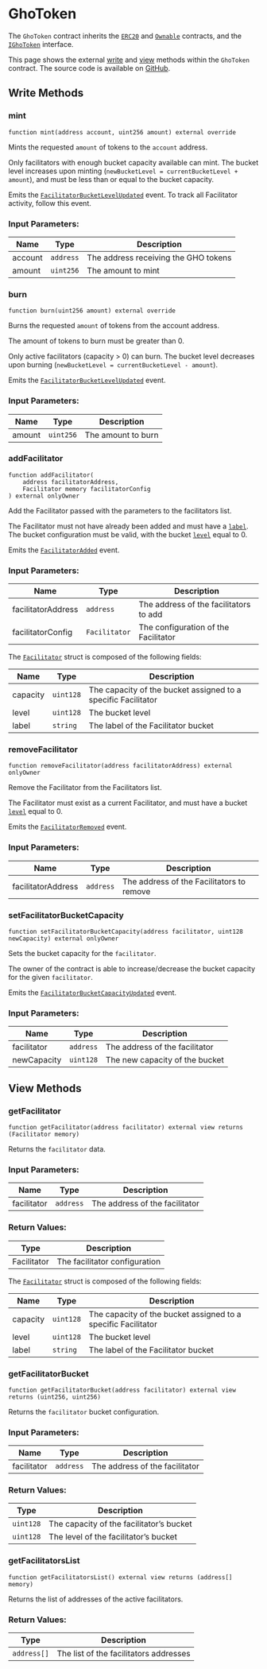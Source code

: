 # GhoToken

The `GhoToken` contract inherits the [`ERC20`](ERC20) and [`Ownable`](https://github.com/OpenZeppelin/openzeppelin-contracts/blob/master/contracts/access/Ownable.sol) contracts, and the [`IGhoToken`](./interfaces/IGhoToken) interface.

This page shows the external [write](#write-methods) and [view](#view-methods) methods within the `GhoToken` contract. The source code is available on [GitHub](https://github.com/aave/gho/blob/main/src/contracts/gho/GhoToken.sol).

## Write Methods

### mint

```solidity
function mint(address account, uint256 amount) external override
```

Mints the requested `amount` of tokens to the `account` address.

Only facilitators with enough bucket capacity available can mint. The bucket level increases upon minting (`newBucketLevel = currentBucketLevel + amount`), and must be less than or equal to the bucket capacity.

Emits the [`FacilitatorBucketLevelUpdated`](./interfaces/IGhoToken.md#facilitatorbucketlevelupdated) event.
To track all Facilitator activity, follow this event.

### Input Parameters:

| Name    | Type      | Description                          |
| ------- | --------- | ------------------------------------ |
| account | `address` | The address receiving the GHO tokens |
| amount  | `uint256` | The amount to mint                   |

### burn

```solidity
function burn(uint256 amount) external override
```

Burns the requested `amount` of tokens from the account address.

The amount of tokens to burn must be greater than 0.

Only active facilitators (capacity > 0) can burn. The bucket level decreases upon burning (`newBucketLevel = currentBucketLevel - amount`).

Emits the [`FacilitatorBucketLevelUpdated`](./interfaces/IGhoToken.md#facilitatorbucketlevelupdated) event.

### Input Parameters:

| Name   | Type      | Description        |
| ------ | --------- | ------------------ |
| amount | `uint256` | The amount to burn |

### addFacilitator

```solidity
function addFacilitator(
    address facilitatorAddress,
    Facilitator memory facilitatorConfig
) external onlyOwner
```

Add the Facilitator passed with the parameters to the facilitators list.

The Facilitator must not have already been added and must have a [`label`](./interfaces/IGhoToken.md#facilitator). The bucket configuration must be valid, with the bucket [`level`](./interfaces/IGhoToken.md#facilitator) equal to 0.

Emits the [`FacilitatorAdded`](./interfaces/IGhoToken.md#facilitatoradded) event.

### Input Parameters:

| Name               | Type          | Description                            |
| ------------------ | ------------- | -------------------------------------- |
| facilitatorAddress | `address`     | The address of the facilitators to add |
| facilitatorConfig  | `Facilitator` | The configuration of the Facilitator   |

The [`Facilitator`](./interfaces/IGhoToken.md#facilitator) struct is composed of the following fields:

| Name     | Type      | Description                                                   |
| -------- | --------- | ------------------------------------------------------------- |
| capacity | `uint128` | The capacity of the bucket assigned to a specific Facilitator |
| level    | `uint128` | The bucket level                                              |
| label    | `string`  | The label of the Facilitator bucket                           |

### removeFacilitator

```solidity
function removeFacilitator(address facilitatorAddress) external onlyOwner
```

Remove the Facilitator from the Facilitators list.

The Facilitator must exist as a current Facilitator, and must have a bucket [`level`](./interfaces/IGhoToken.md#facilitator) equal to 0.

Emits the [`FacilitatorRemoved`](./interfaces/IGhoToken.md#facilitator) event.

### Input Parameters:

| Name               | Type      | Description                               |
| ------------------ | --------- | ----------------------------------------- |
| facilitatorAddress | `address` | The address of the Facilitators to remove |

### setFacilitatorBucketCapacity

```solidity
function setFacilitatorBucketCapacity(address facilitator, uint128 newCapacity) external onlyOwner
```

Sets the bucket capacity for the `facilitator`.

The owner of the contract is able to increase/decrease the bucket capacity for the given `facilitator`.

Emits the [`FacilitatorBucketCapacityUpdated`](./interfaces/IGhoToken.md#facilitatorbucketcapacityupdated) event.

### Input Parameters:

| Name        | Type      | Description                    |
| ----------- | --------- | ------------------------------ |
| facilitator | `address` | The address of the facilitator |
| newCapacity | `uint128` | The new capacity of the bucket |

## View Methods

### getFacilitator

```solidity
function getFacilitator(address facilitator) external view returns (Facilitator memory)
```

Returns the `facilitator` data.

### Input Parameters:

| Name        | Type      | Description                    |
| ----------- | --------- | ------------------------------ |
| facilitator | `address` | The address of the facilitator |

### Return Values:

| Type        | Description                   |
| ----------- | ----------------------------- |
| Facilitator | The facilitator configuration |

The [`Facilitator`](./interfaces/IGhoToken.md#facilitator) struct is composed of the following fields:

| Name     | Type      | Description                                                   |
| -------- | --------- | ------------------------------------------------------------- |
| capacity | `uint128` | The capacity of the bucket assigned to a specific Facilitator |
| level    | `uint128` | The bucket level                                              |
| label    | `string`  | The label of the Facilitator bucket                           |

### getFacilitatorBucket

```solidity
function getFacilitatorBucket(address facilitator) external view returns (uint256, uint256)
```

Returns the `facilitator` bucket configuration.

### Input Parameters:

| Name        | Type      | Description                    |
| ----------- | --------- | ------------------------------ |
| facilitator | `address` | The address of the facilitator |

### Return Values:

| Type      | Description                              |
| --------- | ---------------------------------------- |
| `uint128` | The capacity of the facilitator’s bucket |
| `uint128` | The level of the facilitator’s bucket    |

### getFacilitatorsList

```solidity
function getFacilitatorsList() external view returns (address[] memory)
```

Returns the list of addresses of the active facilitators.

### Return Values:

| Type        | Description                            |
| ----------- | -------------------------------------- |
| `address[]` | The list of the facilitators addresses |
